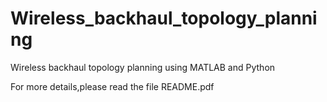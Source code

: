 # Wireless_backhaul_topology_planning
Wireless backhaul topology planning using MATLAB and Python

For more details,please read the file README.pdf
